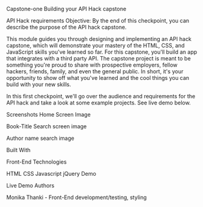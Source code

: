 Capstone-one
Building your API Hack capstone

API Hack requirements Objective: By the end of this checkpoint, you can describe the purpose of the API hack capstone.

This module guides you through designing and implementing an API hack capstone, which will demonstrate your mastery of the HTML, CSS, and JavaScript skills you've learned so far. For this capstone, you'll build an app that integrates with a third party API. The capstone project is meant to be something you're proud to share with prospective employers, fellow hackers, friends, family, and even the general public. In short, it's your opportunity to show off what you've learned and the cool things you can build with your new skills.

In this first checkpoint, we'll go over the audience and requirements for the API hack and take a look at some example projects. See live demo below.

Screenshots
Home Screen Image



Book-Title Search screen image



Author name search image



Built With

Front-End Technologies

HTML
CSS
Javascript
jQuery
Demo

Live Demo
Authors

Monika Thanki - Front-End development/testing, styling




